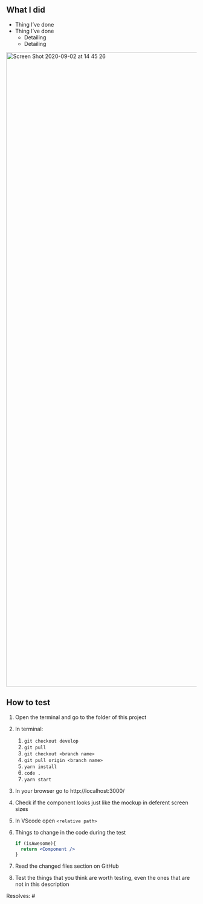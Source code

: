 ## What I did

- Thing I’ve done 
- Thing I’ve done
   - Detailing
   - Detailing

<img width="1680" alt="Screen Shot 2020-09-02 at 14 45 26" src="https://user-images.githubusercontent.com/41218597/92125097-f9526e00-edd4-11ea-8f25-d485a389a6fd.png">

## How to test

1. Open the terminal and go to the folder of this project

1. In terminal:
   1. `git checkout develop`
   1. `git pull`
   1. `git checkout <branch name>`
   1. `git pull origin <branch name>`
   1. `yarn install`
   1. `code .`
   1. `yarn start`

1. In your browser go to http://localhost:3000/<route>

1. Check if the component looks just like the mockup in deferent screen sizes 

1. In VScode open `<relative path>`

1. Things to change in the code during the test
   ```jsx
   if (isAwesome){
     return <Component />
   }
   ```

1. Read the changed files section on GitHub 

1. Test the things that you think are worth testing, even the ones that are not in this description 

Resolves: #<issue number>

